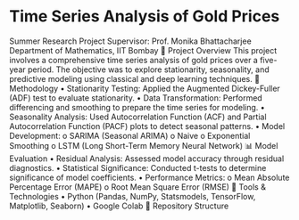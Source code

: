 # Time Series Analysis of Gold Prices
Summer Research Project
Supervisor: Prof. Monika Bhattacharjee
Department of Mathematics, IIT Bombay
📌 Project Overview
This project involves a comprehensive time series analysis of gold prices over a five-year period. The objective was to explore stationarity, seasonality, and predictive modeling using classical and deep learning techniques.
🧠 Methodology
•	Stationarity Testing: Applied the Augmented Dickey-Fuller (ADF) test to evaluate stationarity.
•	Data Transformation: Performed differencing and smoothing to prepare the time series for modeling.
•	Seasonality Analysis: Used Autocorrelation Function (ACF) and Partial Autocorrelation Function (PACF) plots to detect seasonal patterns.
•	Model Development:
o	SARIMA (Seasonal ARIMA)
o	Naive
o	Exponential Smoothing
o	LSTM (Long Short-Term Memory Neural Network)
📊 Model Evaluation
•	Residual Analysis: Assessed model accuracy through residual diagnostics.
•	Statistical Significance: Conducted t-tests to determine significance of model coefficients.
•	Performance Metrics:
o	Mean Absolute Percentage Error (MAPE)
o	Root Mean Square Error (RMSE)
🔧 Tools & Technologies
•	Python (Pandas, NumPy, Statsmodels, TensorFlow, Matplotlib, Seaborn)
•	Google Colab
📁 Repository Structure


